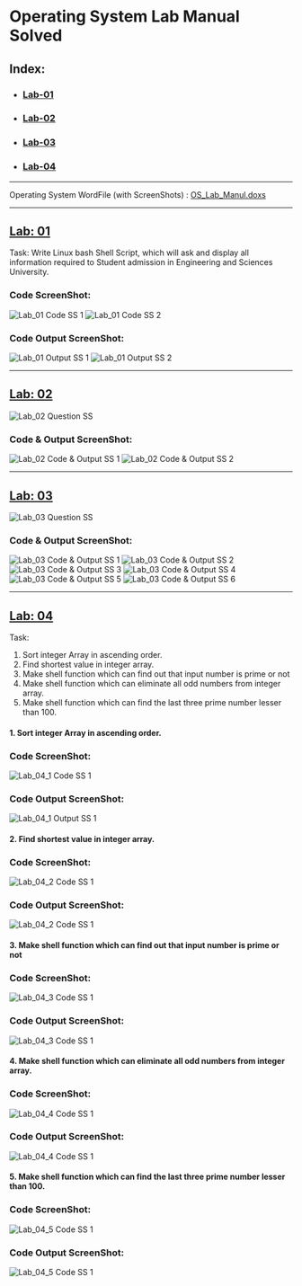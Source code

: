 # Operating System Lab Manual Solved
## Index:
- ### [Lab-01](https://github.com/H-R-S/OS-Lab-Manual/blob/main/Lab_01/Lab_01.md)
- ### [Lab-02](https://github.com/H-R-S/OS-Lab-Manual/blob/main/Lab_02/Lab_02.md)
- ### [Lab-03](https://github.com/H-R-S/OS-Lab-Manual/blob/main/Lab_03/Lab_03.md)
- ### [Lab-04](https://github.com/H-R-S/OS-Lab-Manual/blob/main/Lab_04/Lab_04.md)
___
Operating System WordFile (with ScreenShots) : [OS_Lab_Manul.doxs](https://github.com/H-R-S/OS-Lab-Manual/blob/main/WordFile/HRS_Operating%20System%20Lab%20Manual%20(Solved).docx)
___
## [Lab: 01](https://github.com/H-R-S/OS-Lab-Manual/blob/main/Lab_01/Lab_01.md)
Task: 
Write Linux bash Shell Script, which will ask and display all information required to Student admission in Engineering and Sciences University.
### Code ScreenShot:
![Lab_01 Code SS 1](https://github.com/H-R-S/OS-Lab-Manual/blob/main/Lab_01/ScreenShots/Code/ss1.JPG)
![Lab_01 Code SS 2](https://github.com/H-R-S/OS-Lab-Manual/blob/main/Lab_01/ScreenShots/Code/ss2.JPG)
### Code Output ScreenShot:
![Lab_01 Output SS 1](https://github.com/H-R-S/OS-Lab-Manual/blob/main/Lab_01/ScreenShots/Output/ss1.JPG)
![Lab_01 Output SS 2](https://github.com/H-R-S/OS-Lab-Manual/blob/main/Lab_01/ScreenShots/Output/ss2.JPG)
___
## [Lab: 02](https://github.com/H-R-S/OS-Lab-Manual/blob/main/Lab_02/Lab_02.md)
![Lab_02 Question SS](https://github.com/H-R-S/OS-Lab-Manual/blob/main/Lab_02/ScreenShots/Question/ss1.JPG)
### Code & Output ScreenShot:
![Lab_02 Code & Output SS 1](https://github.com/H-R-S/OS-Lab-Manual/blob/main/Lab_02/ScreenShots/Code%20%26%20Output/ss1.JPG)
![Lab_02 Code & Output SS 2](https://github.com/H-R-S/OS-Lab-Manual/blob/main/Lab_02/ScreenShots/Code%20%26%20Output/ss2.JPG)
___
## [Lab: 03](https://github.com/H-R-S/OS-Lab-Manual/blob/main/Lab_03/Lab_03.md)
![Lab_03 Question SS](https://github.com/H-R-S/OS-Lab-Manual/blob/main/Lab_03/ScreenShots/Question/ss1.JPG)
### Code & Output ScreenShot:
![Lab_03 Code & Output SS 1](https://github.com/H-R-S/OS-Lab-Manual/blob/main/Lab_03/ScreenShots/Code%20%26%20Output/ss1.JPG)
![Lab_03 Code & Output SS 2](https://github.com/H-R-S/OS-Lab-Manual/blob/main/Lab_03/ScreenShots/Code%20%26%20Output/ss2.JPG)
![Lab_03 Code & Output SS 3](https://github.com/H-R-S/OS-Lab-Manual/blob/main/Lab_03/ScreenShots/Code%20%26%20Output/ss3.JPG)
![Lab_03 Code & Output SS 4](https://github.com/H-R-S/OS-Lab-Manual/blob/main/Lab_03/ScreenShots/Code%20%26%20Output/ss4.JPG)
![Lab_03 Code & Output SS 5](https://github.com/H-R-S/OS-Lab-Manual/blob/main/Lab_03/ScreenShots/Code%20%26%20Output/ss5.JPG)
![Lab_03 Code & Output SS 6](https://github.com/H-R-S/OS-Lab-Manual/blob/main/Lab_03/ScreenShots/Code%20%26%20Output/ss6.JPG)
___
## [Lab: 04](https://github.com/H-R-S/OS-Lab-Manual/blob/main/Lab_04/Lab_04.md)
Task: 
1.	Sort integer Array in ascending order.
2.	Find shortest value in integer array.
3.	Make shell function which can find out that input number is prime or not
4.	Make shell function which can eliminate all odd numbers from integer array.
5.	Make shell function which can find the last three prime number lesser than 100. 
#### 1. Sort integer Array in ascending order.
### Code ScreenShot:
![Lab_04_1 Code SS 1](https://github.com/H-R-S/OS-Lab-Manual/blob/main/Lab_04/ScreenShots/part_01/Code/ss1.jpg)
### Code Output ScreenShot:
![Lab_04_1 Output SS 1](https://github.com/H-R-S/OS-Lab-Manual/blob/main/Lab_04/ScreenShots/part_01/Output/ss1.jpg)
#### 2. Find shortest value in integer array.
### Code ScreenShot:
![Lab_04_2 Code SS 1](https://github.com/H-R-S/OS-Lab-Manual/blob/main/Lab_04/ScreenShots/part_02/Code/ss1.jpg)
### Code Output ScreenShot:
![Lab_04_2 Code SS 1](https://github.com/H-R-S/OS-Lab-Manual/blob/main/Lab_04/ScreenShots/part_02/Output/ss1.jpg)
#### 3.	Make shell function which can find out that input number is prime or not
### Code ScreenShot:
![Lab_04_3 Code SS 1](https://github.com/H-R-S/OS-Lab-Manual/blob/main/Lab_04/ScreenShots/part_03/Code/ss1.JPG)
### Code Output ScreenShot:
![Lab_04_3 Code SS 1](https://github.com/H-R-S/OS-Lab-Manual/blob/main/Lab_04/ScreenShots/part_03/Output/ss1.jpg)
#### 4.	Make shell function which can eliminate all odd numbers from integer array.
### Code ScreenShot:
![Lab_04_4 Code SS 1](https://github.com/H-R-S/OS-Lab-Manual/blob/main/Lab_04/ScreenShots/part_04/Code/ss1.JPG)
### Code Output ScreenShot:
![Lab_04_4 Code SS 1](https://github.com/H-R-S/OS-Lab-Manual/blob/main/Lab_04/ScreenShots/part_04/Output/ss1.JPG)
#### 5.	Make shell function which can find the last three prime number lesser than 100.
### Code ScreenShot:
![Lab_04_5 Code SS 1](https://github.com/H-R-S/OS-Lab-Manual/blob/main/Lab_04/ScreenShots/part_05/Code/ss1.JPG)
### Code Output ScreenShot:
![Lab_04_5 Code SS 1](https://github.com/H-R-S/OS-Lab-Manual/blob/main/Lab_04/ScreenShots/part_05/Output/ss1.JPG)